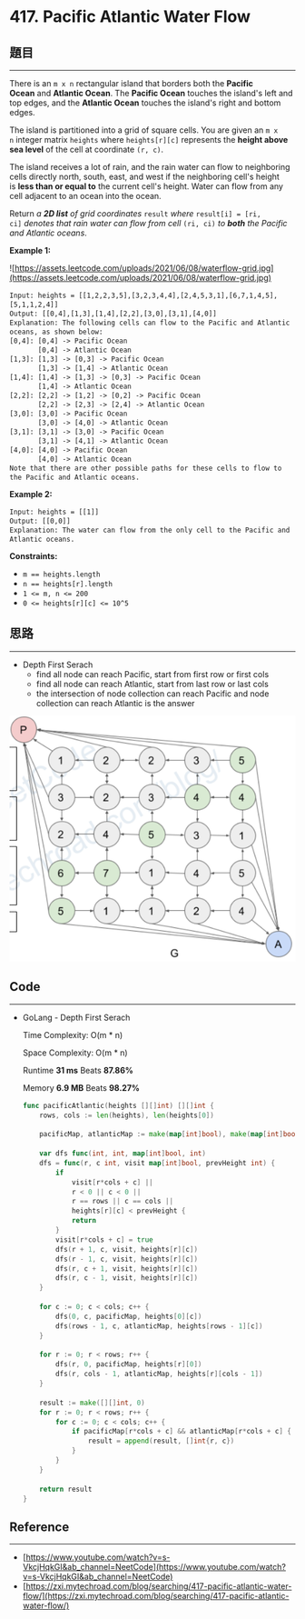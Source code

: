 # 417. Pacific Atlantic Water Flow

## 題目

---

There is an `m x n` rectangular island that borders both the **Pacific Ocean** and **Atlantic Ocean**. The **Pacific Ocean** touches the island's left and top edges, and the **Atlantic Ocean** touches the island's right and bottom edges.

The island is partitioned into a grid of square cells. You are given an `m x n` integer matrix `heights` where `heights[r][c]` represents the **height above sea level** of the cell at coordinate `(r, c)`.

The island receives a lot of rain, and the rain water can flow to neighboring cells directly north, south, east, and west if the neighboring cell's height is **less than or equal to** the current cell's height. Water can flow from any cell adjacent to an ocean into the ocean.

Return *a **2D list** of grid coordinates* `result` *where* `result[i] = [ri, ci]` *denotes that rain water can flow from cell* `(ri, ci)` *to **both** the Pacific and Atlantic oceans*.

**Example 1:**

![https://assets.leetcode.com/uploads/2021/06/08/waterflow-grid.jpg](https://assets.leetcode.com/uploads/2021/06/08/waterflow-grid.jpg)

```
Input: heights = [[1,2,2,3,5],[3,2,3,4,4],[2,4,5,3,1],[6,7,1,4,5],[5,1,1,2,4]]
Output: [[0,4],[1,3],[1,4],[2,2],[3,0],[3,1],[4,0]]
Explanation: The following cells can flow to the Pacific and Atlantic oceans, as shown below:
[0,4]: [0,4] -> Pacific Ocean
       [0,4] -> Atlantic Ocean
[1,3]: [1,3] -> [0,3] -> Pacific Ocean
       [1,3] -> [1,4] -> Atlantic Ocean
[1,4]: [1,4] -> [1,3] -> [0,3] -> Pacific Ocean
       [1,4] -> Atlantic Ocean
[2,2]: [2,2] -> [1,2] -> [0,2] -> Pacific Ocean
       [2,2] -> [2,3] -> [2,4] -> Atlantic Ocean
[3,0]: [3,0] -> Pacific Ocean
       [3,0] -> [4,0] -> Atlantic Ocean
[3,1]: [3,1] -> [3,0] -> Pacific Ocean
       [3,1] -> [4,1] -> Atlantic Ocean
[4,0]: [4,0] -> Pacific Ocean
       [4,0] -> Atlantic Ocean
Note that there are other possible paths for these cells to flow to the Pacific and Atlantic oceans.

```

**Example 2:**

```
Input: heights = [[1]]
Output: [[0,0]]
Explanation: The water can flow from the only cell to the Pacific and Atlantic oceans.

```

**Constraints:**

- `m == heights.length`
- `n == heights[r].length`
- `1 <= m, n <= 200`
- `0 <= heights[r][c] <= 10^5`

## 思路

---

- Depth First Serach
    - find all node can reach Pacific, start from first row or first cols
    - find all node can reach Atlantic, start from last row or last cols
    - the intersection of  node collection can reach Pacific and node collection can reach Atlantic is the answer

![0](../Images/417.Pacific-Atlantic-Water-Flow/01.png)

## Code

---

- GoLang - Depth First Serach
    
    Time Complexity: O(m * n)
    
    Space Complexity:  O(m * n)
    
    Runtime **31 ms** Beats **87.86%**
    
    Memory **6.9 MB** Beats **98.27%**
    
    ```go
    func pacificAtlantic(heights [][]int) [][]int {
        rows, cols := len(heights), len(heights[0])
    
        pacificMap, atlanticMap := make(map[int]bool), make(map[int]bool)
    
        var dfs func(int, int, map[int]bool, int)
        dfs = func(r, c int, visit map[int]bool, prevHeight int) {
            if 
                visit[r*cols + c] || 
                r < 0 || c < 0 || 
                r == rows || c == cols || 
                heights[r][c] < prevHeight {
                return
            }
            visit[r*cols + c] = true
            dfs(r + 1, c, visit, heights[r][c])
            dfs(r - 1, c, visit, heights[r][c])
            dfs(r, c + 1, visit, heights[r][c])
            dfs(r, c - 1, visit, heights[r][c])
        }
    
        for c := 0; c < cols; c++ {
            dfs(0, c, pacificMap, heights[0][c])
            dfs(rows - 1, c, atlanticMap, heights[rows - 1][c])
        }
    
        for r := 0; r < rows; r++ {
            dfs(r, 0, pacificMap, heights[r][0])
            dfs(r, cols - 1, atlanticMap, heights[r][cols - 1])
        }
    
        result := make([][]int, 0)
        for r := 0; r < rows; r++ {
            for c := 0; c < cols; c++ {
                if pacificMap[r*cols + c] && atlanticMap[r*cols + c] {
                    result = append(result, []int{r, c})
                }
            }
        }
        
        return result
    }
    ```
    

## Reference

---

- [https://www.youtube.com/watch?v=s-VkcjHqkGI&ab_channel=NeetCode](https://www.youtube.com/watch?v=s-VkcjHqkGI&ab_channel=NeetCode)
- [https://zxi.mytechroad.com/blog/searching/417-pacific-atlantic-water-flow/](https://zxi.mytechroad.com/blog/searching/417-pacific-atlantic-water-flow/)